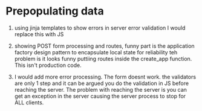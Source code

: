# Prepopulating data

1) using jinja templates to show errors in server error validation
I would replace this with JS

2) showing POST form processing and routes, funny part is the application factory design pattern to encapsulate local state for reliability
teh problem is it looks funny puttiing routes inside the create_app function. This isn't production code. 

3) I would add more error processing. The form doesnt work. the validators are only 1 step and it can be argued you 
do the validation in JS before reaching the server. The problem with reaching the server is you can get an exception in 
the server causing the server process to stop for ALL clients. 
